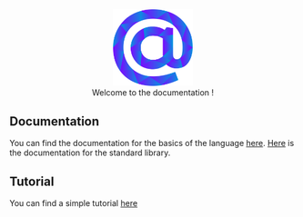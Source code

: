 <div align="center">
    <img width="140px" src="../others/logo.png"/><br/>
    Welcome to the documentation !
</div>

## Documentation 

You can find the documentation for the basics of the language [here](basics/README.md).
[Here](stdlib/README.md) is the documentation for the standard library.

## Tutorial
You can find a simple tutorial [here](tutorial.md)